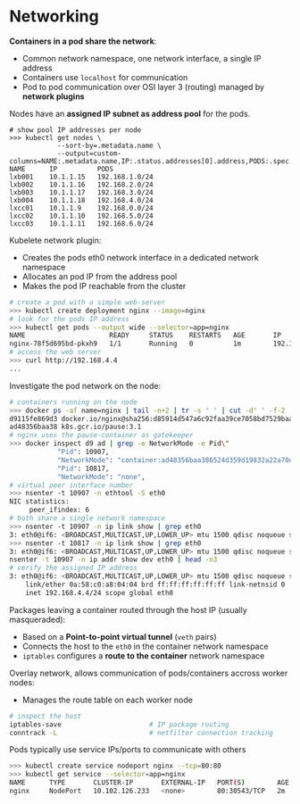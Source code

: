 # Networking

**Containers in a pod share the network**:

* Common network namespace, one network interface, a single IP address
* Containers use `localhost` for communication
* Pod to pod communication over OSI layer 3 (routing) managed by **network plugins**

Nodes have an **assigned IP subnet as address pool** for the pods.
```
# show pool IP addresses per node
>>> kubectl get nodes \
            --sort-by=.metadata.name \
            --output=custom-columns=NAME:.metadata.name,IP:.status.addresses[0].address,PODS:.spec.podCIDR
NAME      IP          PODS
lxb001    10.1.1.15   192.168.1.0/24
lxb002    10.1.1.16   192.168.2.0/24
lxb003    10.1.1.17   192.168.3.0/24
lxb004    10.1.1.18   192.168.4.0/24
lxcc01    10.1.1.9    192.168.0.0/24
lxcc02    10.1.1.10   192.168.5.0/24
lxcc03    10.1.1.11   192.168.6.0/24
```

Kubelete network plugin:

* Creates the pods eth0 network interface in a dedicated network namespace
* Allocates an pod IP from the address pool
* Makes the pod IP reachable from the cluster

```bash
# create a pod with a simple web-server
>>> kubectl create deployment nginx --image=nginx
# look for the pods IP address
>>> kubectl get pods --output wide --selector=app=nginx
NAME                     READY     STATUS    RESTARTS   AGE       IP            NODE
nginx-78f5d695bd-pkxh9   1/1       Running   0          1m        192.168.4.4   lxb004
# access the web server
>>> curl http://192.168.4.4
...
```

Investigate the pod network on the node:

```bash
# containers running on the node
>>> docker ps -af name=nginx | tail -n+2 | tr -s ' ' | cut -d' ' -f-2
d9115fe869d3 docker.io/nginx@sha256:d85914d547a6c92faa39ce7058bd7529baacab7e0cd4255442b04577c4d1f424
ad48356baa38 k8s.gcr.io/pause:3.1
# nginx uses the pause-container as gatekeeper
>>> docker inspect d9 ad | grep -e NetworkMode -e Pid\"
            "Pid": 10907,
            "NetworkMode": "container:ad48356baa386524d359d19832a22a70d973825195c3080a63db93705889a637",
            "Pid": 10817,
            "NetworkMode": "none",
# virtual peer interface number
>>> nsenter -t 10907 -n ethtool -S eth0                 
NIC statistics:
     peer_ifindex: 6
# both share a single network namespace
>>> nsenter -t 10907 -n ip link show | grep eth0
3: eth0@if6: <BROADCAST,MULTICAST,UP,LOWER_UP> mtu 1500 qdisc noqueue state UP mode DEFAULT group default
>>> nsenter -t 10817 -n ip link show | grep eth0
3: eth0@if6: <BROADCAST,MULTICAST,UP,LOWER_UP> mtu 1500 qdisc noqueue state UP mode DEFAULT group default
nsenter -t 10907 -n ip addr show dev eth0 | head -n3
# verify the assigned IP address
3: eth0@if6: <BROADCAST,MULTICAST,UP,LOWER_UP> mtu 1500 qdisc noqueue state UP group default
    link/ether 0a:58:c0:a8:04:04 brd ff:ff:ff:ff:ff:ff link-netnsid 0
    inet 192.168.4.4/24 scope global eth0
```




Packages leaving a container routed through the host IP (usually masqueraded):

* Based on a **Point-to-point virtual tunnel** (`veth` pairs)
* Connects the host to  the `eth0` in the container network namespace
* `iptables` configures a **route to the container** network namespace

Overlay network, allows communication of pods/containers accross worker nodes:

* Manages the route table on each worker node

```bash
# inspect the host
iptables-save                      # IP package routing
conntrack -L                       # netfilter connection tracking
```

Pods typically use service IPs/ports to communicate with others

```bash
>>> kubectl create service nodeport nginx --tcp=80:80
>>> kubectl get service --selector=app=nginx
NAME      TYPE       CLUSTER-IP       EXTERNAL-IP   PORT(S)        AGE
nginx     NodePort   10.102.126.233   <none>        80:30543/TCP   2m
```

[01]: https://github.com/containernetworking/cni "CNCF repo for CNI"
